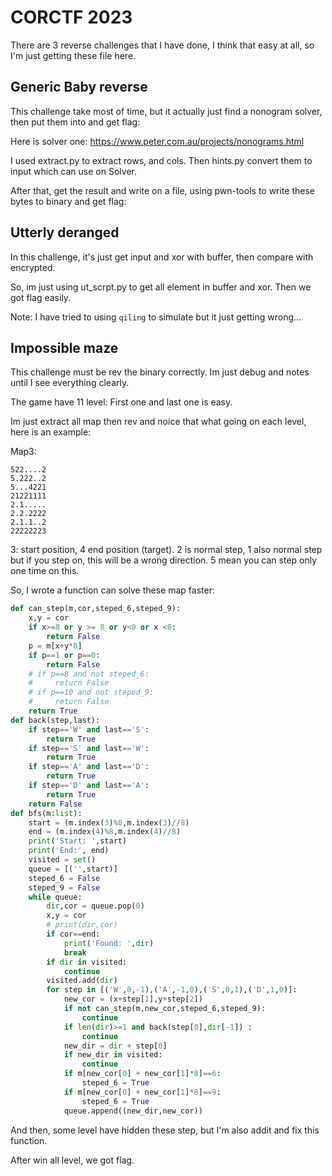 # CORCTF 2023

There are 3 reverse challenges that I have done, I think that easy at all, so I'm just getting these file here.

## Generic Baby reverse

This challenge take most of time, but it actually just find a nonogram solver, then put them into and get flag:

Here is solver one: https://www.peter.com.au/projects/nonograms.html

I used extract.py to extract rows, and cols. Then hints.py convert them to input which can use on Solver. 

After that, get the result and write on a file, using pwn-tools to write these bytes to binary and get flag:

## Utterly deranged

In this challenge, it's just get input and xor with buffer, then compare with encrypted.

So, im just using ut_scrpt.py to get all element in buffer and xor. Then we got flag easily.

Note: I have tried to using `qiling` to simulate but it just getting wrong...

## Impossible maze

This challenge must be rev the binary correctly. Im just debug and notes until I see everything clearly.

The game have 11 level: First one and last one is easy.

Im just extract all map then rev and noice that what going on each level, here is an example:

Map3:
```
522....2
5.222..2
5...4221
21221111
2.1.....
2.2.2222
2.1.1..2
22222223
```

3: start position, 4 end position (target).
2 is normal step, 1 also normal step but if you step on, this will be a wrong direction.
5 mean you can step only one time on this.

So, I wrote a function can solve these map faster:

```py
def can_step(m,cor,steped_6,steped_9):
    x,y = cor
    if x>=8 or y >= 8 or y<0 or x <0:
        return False
    p = m[x+y*8]
    if p==1 or p==0:
        return False
    # if p==8 and not steped_6:
    #     return False
    # if p==10 and not steped_9:
    #     return False
    return True
def back(step,last):
    if step=='W' and last=='S':
        return True
    if step=='S' and last=='W':
        return True
    if step=='A' and last=='D':
        return True
    if step=='D' and last=='A':
        return True
    return False
def bfs(m:list):
    start = (m.index(3)%8,m.index(3)//8)
    end = (m.index(4)%8,m.index(4)//8)
    print('Start: ',start)
    print('End:', end)
    visited = set()
    queue = [('',start)]
    steped_6 = False
    steped_9 = False
    while queue:
        dir,cor = queue.pop(0)
        x,y = cor
        # print(dir,cor)
        if cor==end:
            print('Found: ',dir)
            break
        if dir in visited:
            continue
        visited.add(dir)
        for step in [('W',0,-1),('A',-1,0),('S',0,1),('D',1,0)]:
            new_cor = (x+step[1],y+step[2])
            if not can_step(m,new_cor,steped_6,steped_9):
                continue
            if len(dir)>=1 and back(step[0],dir[-1]) :
                continue
            new_dir = dir + step[0]
            if new_dir in visited:
                continue
            if m[new_cor[0] + new_cor[1]*8]==6:
                steped_6 = True
            if m[new_cor[0] + new_cor[1]*8]==9:
                steped_6 = True
            queue.append((new_dir,new_cor))
```
And then, some level have hidden these step, but I'm also addit and fix this function.

After win all level, we got flag.